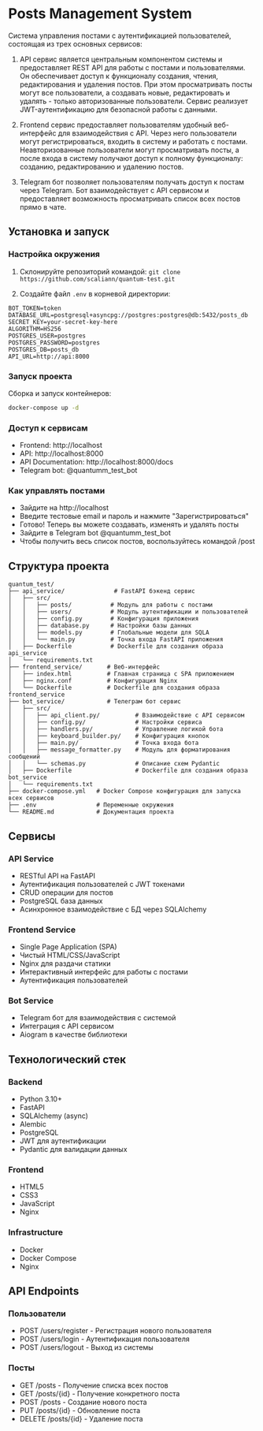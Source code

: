 # Posts Management System

Система управления постами с аутентификацией пользователей, состоящая из трех основных сервисов:

1. API сервис является центральным компонентом системы и предоставляет REST API для работы с постами и пользователями. Он обеспечивает доступ к функционалу создания, чтения, редактирования и удаления постов. При этом просматривать посты могут все пользователи, а создавать новые, редактировать и удалять - только авторизованные пользователи. Сервис реализует JWT-аутентификацию для безопасной работы с данными.

2. Frontend сервис предоставляет пользователям удобный веб-интерфейс для взаимодействия с API. Через него пользователи могут регистрироваться, входить в систему и работать с постами. Неавторизованные пользователи могут просматривать посты, а после входа в систему получают доступ к полному функционалу: созданию, редактированию и удалению постов.

3. Telegram бот позволяет пользователям получать доступ к постам через Telegram. Бот взаимодействует с API сервисом и предоставляет возможность просматривать список всех постов прямо в чате.


## Установка и запуск


### Настройка окружения

1. Склонируйте репозиторий командой: `git clone https://github.com/scaliann/quantum-test.git`

2. Создайте файл `.env` в корневой директории:
```env
BOT_TOKEN=token
DATABASE_URL=postgresql+asyncpg://postgres:postgres@db:5432/posts_db
SECRET_KEY=your-secret-key-here
ALGORITHM=HS256
POSTGRES_USER=postgres
POSTGRES_PASSWORD=postgres
POSTGRES_DB=posts_db
API_URL=http://api:8000
```

### Запуск проекта

Сборка и запуск контейнеров:
```bash
docker-compose up -d
```

### Доступ к сервисам

- Frontend: http://localhost
- API: http://localhost:8000
- API Documentation: http://localhost:8000/docs
- Telegram bot: @quantumm_test_bot

### Как управлять постами

- Зайдите на http://localhost
- Введите тестовые email и пароль и нажмите "Зарегистрироваться"
- Готово! Теперь вы можете создавать, изменять и удалять посты
- Зайдите в Telegram bot @quantumm_test_bot
- Чтобы получить весь список постов, воспользуйтесь командой /post

## Структура проекта

```
quantum_test/
├── api_service/              # FastAPI бэкенд сервис
│   ├── src/
│   │   ├── posts/           # Модуль для работы с постами
│   │   ├── users/           # Модуль аутентификации и пользователей
│   │   ├── config.py        # Конфигурация приложения
│   │   ├── database.py      # Настройки базы данных
│   │   ├── models.py        # Глобальные модели для SQLA
│   │   └── main.py          # Точка входа FastAPI приложения
│   ├── Dockerfile           # Dockerfile для создания образа api_service
│   └── requirements.txt
├── frontend_service/       # Веб-интерфейс
│   ├── index.html          # Главная страница с SPA приложением
│   ├── nginx.conf          # Конфигурация Nginx
│   └── Dockerfile          # Dockerfile для создания образа frontend_service
├── bot_service/            # Телеграм бот сервис
│   ├── src/
│   │   ├── api_client.py/          # Взаимодействие с API сервисом
│   │   ├── config.py/              # Настройки сервиса
│   │   ├── handlers.py/            # Управление логикой бота
│   │   ├── keyboard_builder.py/    # Конфигурация кнопок
│   │   ├── main.py/                # Точка входа бота
│   │   ├── message_formatter.py    # Модуль для форматирования сообщений
│   │   └── schemas.py              # Описание схем Pydantic
│   ├── Dockerfile                  # Dockerfile для создания образа bot_service
│   └── requirements.txt
├── docker-compose.yml   # Docker Compose конфигурация для запуска всех сервисов
├── .env                 # Переменные окружения
└── README.md            # Документация проекта
```

## Сервисы

### API Service
- RESTful API на FastAPI
- Аутентификация пользователей с JWT токенами
- CRUD операции для постов
- PostgreSQL база данных
- Асинхронное взаимодействие с БД через SQLAlchemy

### Frontend Service
- Single Page Application (SPA)
- Чистый HTML/CSS/JavaScript
- Nginx для раздачи статики
- Интерактивный интерфейс для работы с постами
- Аутентификация пользователей

### Bot Service
- Telegram бот для взаимодействия с системой
- Интеграция с API сервисом
- Aiogram в качестве библиотеки

## Технологический стек

### Backend
- Python 3.10+
- FastAPI
- SQLAlchemy (async)
- Alembic
- PostgreSQL
- JWT для аутентификации
- Pydantic для валидации данных

### Frontend
- HTML5
- CSS3
- JavaScript
- Nginx

### Infrastructure
- Docker
- Docker Compose
- Nginx


## API Endpoints

### Пользователи
- POST /users/register - Регистрация нового пользователя
- POST /users/login - Аутентификация пользователя
- POST /users/logout - Выход из системы

### Посты
- GET /posts - Получение списка всех постов
- GET /posts/{id} - Получение конкретного поста
- POST /posts - Создание нового поста
- PUT /posts/{id} - Обновление поста
- DELETE /posts/{id} - Удаление поста
